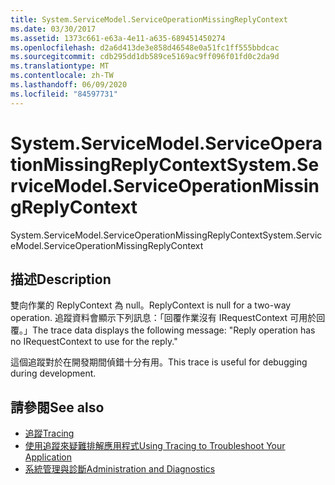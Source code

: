 ```yaml
---
title: System.ServiceModel.ServiceOperationMissingReplyContext
ms.date: 03/30/2017
ms.assetid: 1373c661-e63a-4e11-a635-689451450274
ms.openlocfilehash: d2a6d413de3e858d46548e0a51fc1ff555bbdcac
ms.sourcegitcommit: cdb295dd1db589ce5169ac9ff096f01fd0c2da9d
ms.translationtype: MT
ms.contentlocale: zh-TW
ms.lasthandoff: 06/09/2020
ms.locfileid: "84597731"
---
```

# <a name="systemservicemodelserviceoperationmissingreplycontext"></a><span data-ttu-id="27684-102">System.ServiceModel.ServiceOperationMissingReplyContext</span><span class="sxs-lookup"><span data-stu-id="27684-102">System.ServiceModel.ServiceOperationMissingReplyContext</span></span>
<span data-ttu-id="27684-103">System.ServiceModel.ServiceOperationMissingReplyContext</span><span class="sxs-lookup"><span data-stu-id="27684-103">System.ServiceModel.ServiceOperationMissingReplyContext</span></span>  
  
## <a name="description"></a><span data-ttu-id="27684-104">描述</span><span class="sxs-lookup"><span data-stu-id="27684-104">Description</span></span>  
 <span data-ttu-id="27684-105">雙向作業的 ReplyContext 為 null。</span><span class="sxs-lookup"><span data-stu-id="27684-105">ReplyContext is null for a two-way operation.</span></span> <span data-ttu-id="27684-106">追蹤資料會顯示下列訊息：「回覆作業沒有 IRequestContext 可用於回覆。」</span><span class="sxs-lookup"><span data-stu-id="27684-106">The trace data displays the following message: "Reply operation has no IRequestContext to use for the reply."</span></span>  
  
 <span data-ttu-id="27684-107">這個追蹤對於在開發期間偵錯十分有用。</span><span class="sxs-lookup"><span data-stu-id="27684-107">This trace is useful for debugging during development.</span></span>  
  
## <a name="see-also"></a><span data-ttu-id="27684-108">請參閱</span><span class="sxs-lookup"><span data-stu-id="27684-108">See also</span></span>

- [<span data-ttu-id="27684-109">追蹤</span><span class="sxs-lookup"><span data-stu-id="27684-109">Tracing</span></span>](index.md)
- [<span data-ttu-id="27684-110">使用追蹤來疑難排解應用程式</span><span class="sxs-lookup"><span data-stu-id="27684-110">Using Tracing to Troubleshoot Your Application</span></span>](using-tracing-to-troubleshoot-your-application.md)
- [<span data-ttu-id="27684-111">系統管理與診斷</span><span class="sxs-lookup"><span data-stu-id="27684-111">Administration and Diagnostics</span></span>](../index.md)
